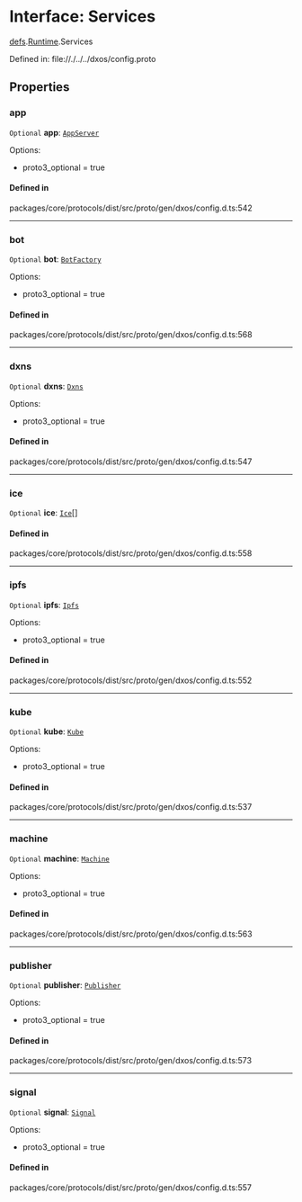 # Interface: Services

[defs](../modules/dxos_config.defs.md).[Runtime](../modules/dxos_config.defs.Runtime.md).Services

Defined in:
  file://./../../dxos/config.proto

## Properties

### app

 `Optional` **app**: [`AppServer`](dxos_config.defs.Runtime.Services.AppServer.md)

Options:
  - proto3_optional = true

#### Defined in

packages/core/protocols/dist/src/proto/gen/dxos/config.d.ts:542

___

### bot

 `Optional` **bot**: [`BotFactory`](dxos_config.defs.Runtime.Services.BotFactory.md)

Options:
  - proto3_optional = true

#### Defined in

packages/core/protocols/dist/src/proto/gen/dxos/config.d.ts:568

___

### dxns

 `Optional` **dxns**: [`Dxns`](dxos_config.defs.Runtime.Services.Dxns.md)

Options:
  - proto3_optional = true

#### Defined in

packages/core/protocols/dist/src/proto/gen/dxos/config.d.ts:547

___

### ice

 `Optional` **ice**: [`Ice`](dxos_config.defs.Runtime.Services.Ice.md)[]

#### Defined in

packages/core/protocols/dist/src/proto/gen/dxos/config.d.ts:558

___

### ipfs

 `Optional` **ipfs**: [`Ipfs`](dxos_config.defs.Runtime.Services.Ipfs.md)

Options:
  - proto3_optional = true

#### Defined in

packages/core/protocols/dist/src/proto/gen/dxos/config.d.ts:552

___

### kube

 `Optional` **kube**: [`Kube`](dxos_config.defs.Runtime.Services.Kube-1.md)

Options:
  - proto3_optional = true

#### Defined in

packages/core/protocols/dist/src/proto/gen/dxos/config.d.ts:537

___

### machine

 `Optional` **machine**: [`Machine`](dxos_config.defs.Runtime.Services.Machine.md)

Options:
  - proto3_optional = true

#### Defined in

packages/core/protocols/dist/src/proto/gen/dxos/config.d.ts:563

___

### publisher

 `Optional` **publisher**: [`Publisher`](dxos_config.defs.Runtime.Services.Publisher.md)

Options:
  - proto3_optional = true

#### Defined in

packages/core/protocols/dist/src/proto/gen/dxos/config.d.ts:573

___

### signal

 `Optional` **signal**: [`Signal`](dxos_config.defs.Runtime.Services.Signal.md)

Options:
  - proto3_optional = true

#### Defined in

packages/core/protocols/dist/src/proto/gen/dxos/config.d.ts:557
